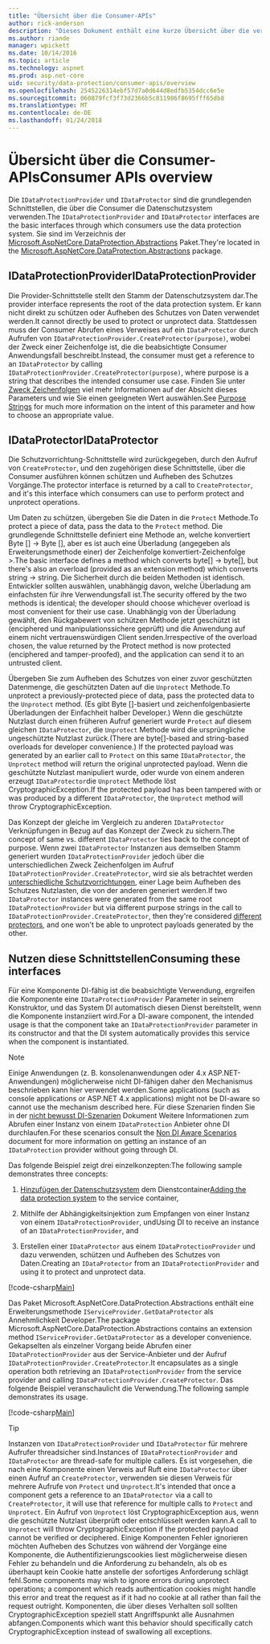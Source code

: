 ```yaml
---
title: "Übersicht über die Consumer-APIs"
author: rick-anderson
description: "Dieses Dokument enthält eine kurze Übersicht über die verschiedenen Consumer APIs, die innerhalb der ASP.NET Core Data Protection-Bibliothek verfügbar."
ms.author: riande
manager: wpickett
ms.date: 10/14/2016
ms.topic: article
ms.technology: aspnet
ms.prod: asp.net-core
uid: security/data-protection/consumer-apis/overview
ms.openlocfilehash: 2545226314ebf57d7a0d644d8edfb5354dcc6e5e
ms.sourcegitcommit: 060879fcf3f73d2366b5c811986f8695fff65db8
ms.translationtype: MT
ms.contentlocale: de-DE
ms.lasthandoff: 01/24/2018
---
```

# <a name="consumer-apis-overview"></a><span data-ttu-id="2d7ef-103">Übersicht über die Consumer-APIs</span><span class="sxs-lookup"><span data-stu-id="2d7ef-103">Consumer APIs overview</span></span>

<span data-ttu-id="2d7ef-104">Die `IDataProtectionProvider` und `IDataProtector` sind die grundlegenden Schnittstellen, die über die Consumer die Datenschutzsystem verwenden.</span><span class="sxs-lookup"><span data-stu-id="2d7ef-104">The `IDataProtectionProvider` and `IDataProtector` interfaces are the basic interfaces through which consumers use the data protection system.</span></span> <span data-ttu-id="2d7ef-105">Sie sind im Verzeichnis der [Microsoft.AspNetCore.DataProtection.Abstractions](https://www.nuget.org/packages/Microsoft.AspNetCore.DataProtection.Abstractions/) Paket.</span><span class="sxs-lookup"><span data-stu-id="2d7ef-105">They're located in the [Microsoft.AspNetCore.DataProtection.Abstractions](https://www.nuget.org/packages/Microsoft.AspNetCore.DataProtection.Abstractions/) package.</span></span>

## <a name="idataprotectionprovider"></a><span data-ttu-id="2d7ef-106">IDataProtectionProvider</span><span class="sxs-lookup"><span data-stu-id="2d7ef-106">IDataProtectionProvider</span></span>

<span data-ttu-id="2d7ef-107">Die Provider-Schnittstelle stellt den Stamm der Datenschutzsystem dar.</span><span class="sxs-lookup"><span data-stu-id="2d7ef-107">The provider interface represents the root of the data protection system.</span></span> <span data-ttu-id="2d7ef-108">Er kann nicht direkt zu schützen oder Aufheben des Schutzes von Daten verwendet werden.</span><span class="sxs-lookup"><span data-stu-id="2d7ef-108">It cannot directly be used to protect or unprotect data.</span></span> <span data-ttu-id="2d7ef-109">Stattdessen muss der Consumer Abrufen eines Verweises auf ein `IDataProtector` durch Aufrufen von `IDataProtectionProvider.CreateProtector(purpose)`, wobei der Zweck einer Zeichenfolge ist, die die beabsichtigte Consumer Anwendungsfall beschreibt.</span><span class="sxs-lookup"><span data-stu-id="2d7ef-109">Instead, the consumer must get a reference to an `IDataProtector` by calling `IDataProtectionProvider.CreateProtector(purpose)`, where purpose is a string that describes the intended consumer use case.</span></span> <span data-ttu-id="2d7ef-110">Finden Sie unter [Zweck Zeichenfolgen](purpose-strings.md) viel mehr Informationen auf der Absicht dieses Parameters und wie Sie einen geeigneten Wert auswählen.</span><span class="sxs-lookup"><span data-stu-id="2d7ef-110">See [Purpose Strings](purpose-strings.md) for much more information on the intent of this parameter and how to choose an appropriate value.</span></span>

## <a name="idataprotector"></a><span data-ttu-id="2d7ef-111">IDataProtector</span><span class="sxs-lookup"><span data-stu-id="2d7ef-111">IDataProtector</span></span>

<span data-ttu-id="2d7ef-112">Die Schutzvorrichtung-Schnittstelle wird zurückgegeben, durch den Aufruf von `CreateProtector`, und den zugehörigen diese Schnittstelle, über die Consumer ausführen können schützen und Aufheben des Schutzes Vorgänge.</span><span class="sxs-lookup"><span data-stu-id="2d7ef-112">The protector interface is returned by a call to `CreateProtector`, and it's this interface which consumers can use to perform protect and unprotect operations.</span></span>

<span data-ttu-id="2d7ef-113">Um Daten zu schützen, übergeben Sie die Daten in die `Protect` Methode.</span><span class="sxs-lookup"><span data-stu-id="2d7ef-113">To protect a piece of data, pass the data to the `Protect` method.</span></span> <span data-ttu-id="2d7ef-114">Die grundlegende Schnittstelle definiert eine Methode an, welche konvertiert Byte [] -> Byte [], aber es ist auch eine Überladung (angegeben als Erweiterungsmethode einer) der Zeichenfolge konvertiert-Zeichenfolge >.</span><span class="sxs-lookup"><span data-stu-id="2d7ef-114">The basic interface defines a method which converts byte[] -> byte[], but there's also an overload (provided as an extension method) which converts string -> string.</span></span> <span data-ttu-id="2d7ef-115">Die Sicherheit durch die beiden Methoden ist identisch. Entwickler sollten auswählen, unabhängig davon, welche Überladung am einfachsten für ihre Verwendungsfall ist.</span><span class="sxs-lookup"><span data-stu-id="2d7ef-115">The security offered by the two methods is identical; the developer should choose whichever overload is most convenient for their use case.</span></span> <span data-ttu-id="2d7ef-116">Unabhängig von der Überladung gewählt, den Rückgabewert von schützen Methode jetzt geschützt ist (enciphered und manipulationssichere geprüft) und die Anwendung auf einem nicht vertrauenswürdigen Client senden.</span><span class="sxs-lookup"><span data-stu-id="2d7ef-116">Irrespective of the overload chosen, the value returned by the Protect method is now protected (enciphered and tamper-proofed), and the application can send it to an untrusted client.</span></span>

<span data-ttu-id="2d7ef-117">Übergeben Sie zum Aufheben des Schutzes von einer zuvor geschützten Datenmenge, die geschützten Daten auf die `Unprotect` Methode.</span><span class="sxs-lookup"><span data-stu-id="2d7ef-117">To unprotect a previously-protected piece of data, pass the protected data to the `Unprotect` method.</span></span> <span data-ttu-id="2d7ef-118">(Es gibt Byte []-basiert und zeichenfolgenbasierte Überladungen der Einfachheit halber Developer.) Wenn die geschützte Nutzlast durch einen früheren Aufruf generiert wurde `Protect` auf diesem gleichen `IDataProtector`, die `Unprotect` Methode wird die ursprüngliche ungeschützte Nutzlast zurück.</span><span class="sxs-lookup"><span data-stu-id="2d7ef-118">(There are byte[]-based and string-based overloads for developer convenience.) If the protected payload was generated by an earlier call to `Protect` on this same `IDataProtector`, the `Unprotect` method will return the original unprotected payload.</span></span> <span data-ttu-id="2d7ef-119">Wenn die geschützte Nutzlast manipuliert wurde, oder wurde von einem anderen erzeugt `IDataProtector`die `Unprotect` Methode löst CryptographicException.</span><span class="sxs-lookup"><span data-stu-id="2d7ef-119">If the protected payload has been tampered with or was produced by a different `IDataProtector`, the `Unprotect` method will throw CryptographicException.</span></span>

<span data-ttu-id="2d7ef-120">Das Konzept der gleiche im Vergleich zu anderen `IDataProtector` Verknüpfungen in Bezug auf das Konzept der Zweck zu sichern.</span><span class="sxs-lookup"><span data-stu-id="2d7ef-120">The concept of same vs. different `IDataProtector` ties back to the concept of purpose.</span></span> <span data-ttu-id="2d7ef-121">Wenn zwei `IDataProtector` Instanzen aus demselben Stamm generiert wurden `IDataProtectionProvider` jedoch über die unterschiedlichen Zweck Zeichenfolgen im Aufruf `IDataProtectionProvider.CreateProtector`, wird sie als betrachtet werden [unterschiedliche Schutzvorrichtungen](purpose-strings.md), einer Lage beim Aufheben des Schutzes Nutzlasten, die von der anderen generiert werden.</span><span class="sxs-lookup"><span data-stu-id="2d7ef-121">If two `IDataProtector` instances were generated from the same root `IDataProtectionProvider` but via different purpose strings in the call to `IDataProtectionProvider.CreateProtector`, then they're considered [different protectors](purpose-strings.md), and one won't be able to unprotect payloads generated by the other.</span></span>

## <a name="consuming-these-interfaces"></a><span data-ttu-id="2d7ef-122">Nutzen diese Schnittstellen</span><span class="sxs-lookup"><span data-stu-id="2d7ef-122">Consuming these interfaces</span></span>

<span data-ttu-id="2d7ef-123">Für eine Komponente DI-fähig ist die beabsichtigte Verwendung, ergreifen die Komponente eine `IDataProtectionProvider` Parameter in seinem Konstruktor, und das System DI automatisch diesen Dienst bereitstellt, wenn die Komponente instanziiert wird.</span><span class="sxs-lookup"><span data-stu-id="2d7ef-123">For a DI-aware component, the intended usage is that the component take an `IDataProtectionProvider` parameter in its constructor and that the DI system automatically provides this service when the component is instantiated.</span></span>

> [!NOTE]
> <span data-ttu-id="2d7ef-124">Einige Anwendungen (z. B. konsolenanwendungen oder 4.x ASP.NET-Anwendungen) möglicherweise nicht DI-fähigen daher den Mechanismus beschrieben kann hier verwendet werden.</span><span class="sxs-lookup"><span data-stu-id="2d7ef-124">Some applications (such as console applications or ASP.NET 4.x applications) might not be DI-aware so cannot use the mechanism described here.</span></span> <span data-ttu-id="2d7ef-125">Für diese Szenarien finden Sie in der [nicht bewusst DI-Szenarien](../configuration/non-di-scenarios.md) Dokument Weitere Informationen zum Abrufen einer Instanz von einem `IDataProtection` Anbieter ohne DI durchlaufen.</span><span class="sxs-lookup"><span data-stu-id="2d7ef-125">For these scenarios consult the [Non DI Aware Scenarios](../configuration/non-di-scenarios.md) document for more information on getting an instance of an `IDataProtection` provider without going through DI.</span></span>

<span data-ttu-id="2d7ef-126">Das folgende Beispiel zeigt drei einzelkonzepten:</span><span class="sxs-lookup"><span data-stu-id="2d7ef-126">The following sample demonstrates three concepts:</span></span>

1. <span data-ttu-id="2d7ef-127">[Hinzufügen der Datenschutzsystem](../configuration/overview.md) dem Dienstcontainer</span><span class="sxs-lookup"><span data-stu-id="2d7ef-127">[Adding the data protection system](../configuration/overview.md) to the service container,</span></span>

2. <span data-ttu-id="2d7ef-128">Mithilfe der Abhängigkeitsinjektion zum Empfangen von einer Instanz von einem `IDataProtectionProvider`, und</span><span class="sxs-lookup"><span data-stu-id="2d7ef-128">Using DI to receive an instance of an `IDataProtectionProvider`, and</span></span>

3. <span data-ttu-id="2d7ef-129">Erstellen einer `IDataProtector` aus einem `IDataProtectionProvider` und dazu verwenden, schützen und Aufheben des Schutzes von Daten.</span><span class="sxs-lookup"><span data-stu-id="2d7ef-129">Creating an `IDataProtector` from an `IDataProtectionProvider` and using it to protect and unprotect data.</span></span>

[!code-csharp[Main](../using-data-protection/samples/protectunprotect.cs?highlight=26,34,35,36,37,38,39,40)]

<span data-ttu-id="2d7ef-130">Das Paket Microsoft.AspNetCore.DataProtection.Abstractions enthält eine Erweiterungsmethode `IServiceProvider.GetDataProtector` als Annehmlichkeit Developer.</span><span class="sxs-lookup"><span data-stu-id="2d7ef-130">The package Microsoft.AspNetCore.DataProtection.Abstractions contains an extension method `IServiceProvider.GetDataProtector` as a developer convenience.</span></span> <span data-ttu-id="2d7ef-131">Gekapselten als einzelner Vorgang beide Abrufen einer `IDataProtectionProvider` aus der Service-Anbieter und der Aufruf `IDataProtectionProvider.CreateProtector`.</span><span class="sxs-lookup"><span data-stu-id="2d7ef-131">It encapsulates as a single operation both retrieving an `IDataProtectionProvider` from the service provider and calling `IDataProtectionProvider.CreateProtector`.</span></span> <span data-ttu-id="2d7ef-132">Das folgende Beispiel veranschaulicht die Verwendung.</span><span class="sxs-lookup"><span data-stu-id="2d7ef-132">The following sample demonstrates its usage.</span></span>

[!code-csharp[Main](./overview/samples/getdataprotector.cs?highlight=15)]

>[!TIP]
> <span data-ttu-id="2d7ef-133">Instanzen von `IDataProtectionProvider` und `IDataProtector` für mehrere Aufrufer threadsicher sind.</span><span class="sxs-lookup"><span data-stu-id="2d7ef-133">Instances of `IDataProtectionProvider` and `IDataProtector` are thread-safe for multiple callers.</span></span> <span data-ttu-id="2d7ef-134">Es ist vorgesehen, die nach eine Komponente einen Verweis auf Ruft eine `IDataProtector` über einen Aufruf an `CreateProtector`, verwenden sie diesen Verweis für mehrere Aufrufe von `Protect` und `Unprotect`.</span><span class="sxs-lookup"><span data-stu-id="2d7ef-134">It's intended that once a component gets a reference to an `IDataProtector` via a call to `CreateProtector`, it will use that reference for multiple calls to `Protect` and `Unprotect`.</span></span> <span data-ttu-id="2d7ef-135">Ein Aufruf von `Unprotect` löst CryptographicException aus, wenn die geschützte Nutzlast überprüft oder entschlüsselt werden kann.</span><span class="sxs-lookup"><span data-stu-id="2d7ef-135">A call to `Unprotect` will throw CryptographicException if the protected payload cannot be verified or deciphered.</span></span> <span data-ttu-id="2d7ef-136">Einige Komponenten Fehler ignorieren möchten Aufheben des Schutzes von während der Vorgänge eine Komponente, die Authentifizierungscookies liest möglicherweise diesen Fehler zu behandeln und die Anforderung zu behandeln, als ob es überhaupt kein Cookie hatte anstelle der sofortiges Anforderung schlägt fehl.</span><span class="sxs-lookup"><span data-stu-id="2d7ef-136">Some components may wish to ignore errors during unprotect operations; a component which reads authentication cookies might handle this error and treat the request as if it had no cookie at all rather than fail the request outright.</span></span> <span data-ttu-id="2d7ef-137">Komponenten, die über dieses Verhalten soll sollten CryptographicException speziell statt Angriffspunkt alle Ausnahmen abfangen.</span><span class="sxs-lookup"><span data-stu-id="2d7ef-137">Components which want this behavior should specifically catch CryptographicException instead of swallowing all exceptions.</span></span>
